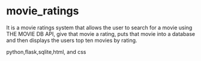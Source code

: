 # movie_ratings

It is a movie ratings system that allows the user to search for a movie using THE MOVIE DB API, give that movie a rating, puts that movie into a database and then displays the users top ten movies by rating.

python,flask,sqlite,html, and css
